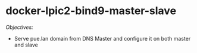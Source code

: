 # docker-lpic2-bind9-master-slave

*Objectives:*
- Serve pue.lan domain from DNS Master and configure it on both master and slave


